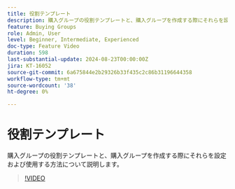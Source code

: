 ```yaml
---
title: 役割テンプレート
description: 購入グループの役割テンプレートと、購入グループを作成する際にそれらを設定および使用する方法について説明します。
feature: Buying Groups
role: Admin, User
level: Beginner, Intermediate, Experienced
doc-type: Feature Video
duration: 598
last-substantial-update: 2024-08-23T00:00:00Z
jira: KT-16052
source-git-commit: 6a675844e2b29326b33f435c2c86b31196644358
workflow-type: tm+mt
source-wordcount: '38'
ht-degree: 0%

---
```



# 役割テンプレート

購入グループの役割テンプレートと、購入グループを作成する際にそれらを設定および使用する方法について説明します。

>[!VIDEO](https://video.tv.adobe.com/v/3433079/?learn=on)
